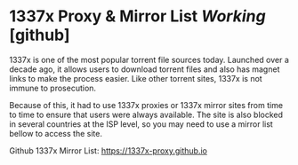 # 1337x Proxy & Mirror List *Working* [github] 


1337x is one of the most popular torrent file sources today. Launched over a decade ago, it allows users to download torrent files and also has magnet links to make the process easier. Like other torrent sites, 1337x is not immune to prosecution.

Because of this, it had to use 1337x proxies or 1337x mirror sites from time to time to ensure that users were always available. The site is also blocked in several countries at the ISP level, so you may need to use a mirror list bellow to access the site.

Github 1337x Mirror List: https://1337x-proxy.github.io


